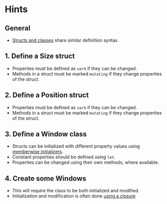 # Hints

## General

- [Structs and classes][structs-and-classes] share similar definition syntax.

## 1. Define a Size struct

- Properties must be defined as `var`s if they can be changed.
- Methods in a struct must be marked `mutating` if they change properties of the struct.

## 2. Define a Position struct

- Properties must be defined as `var`s if they can be changed.
- Methods in a struct must be marked `mutating` if they change properties of the struct.

## 3. Define a Window class

- Structs can be initialized with different property values using [memberwise initializers][memberwise-initializers].
- Constant properties should be defined using `let`.
- Properties can be changed using their own methods, where available.

## 4. Create some Windows

- This will require the class to be both initialized and modified.
- Initialization and modification is often done [using a closure][initializing-via-closure]

[structs-and-classes]: https://docs.swift.org/swift-book/LanguageGuide/ClassesAndStructures.html
[memberwise-initializers]: https://docs.swift.org/swift-book/LanguageGuide/ClassesAndStructures.html#ID87
[initializing-via-closure]: https://docs.swift.org/swift-book/LanguageGuide/Initialization.html#ID232